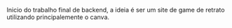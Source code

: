 Inicio do trabalho final de backend, a ideia é ser um site de game de retrato utilizando principalemente o canva.
